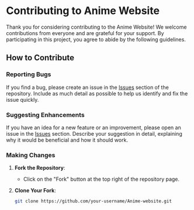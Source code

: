 # Contributing to Anime Website

Thank you for considering contributing to the Anime Website! We welcome contributions from everyone and are grateful for your support. By participating in this project, you agree to abide by the following guidelines.

## How to Contribute

### Reporting Bugs

If you find a bug, please create an issue in the [Issues](https://github.com/poison291/Anime-website/issues) section of the repository. Include as much detail as possible to help us identify and fix the issue quickly. 

### Suggesting Enhancements

If you have an idea for a new feature or an improvement, please open an issue in the [Issues](https://github.com/poison291/Anime-website/issues) section. Describe your suggestion in detail, explaining why it would be beneficial and how it should work.

### Making Changes

1. **Fork the Repository**: 
   - Click on the "Fork" button at the top right of the repository page.

2. **Clone Your Fork**: 
   ```bash
   git clone https://github.com/your-username/Anime-website.git
